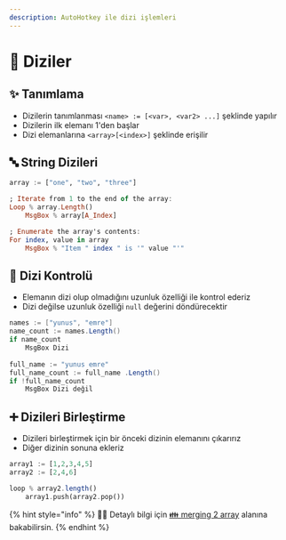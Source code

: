 ```yaml
---
description: AutoHotkey ile dizi işlemleri
---
```


# 🚄 Diziler

## ✨ Tanımlama

* Dizilerin tanımlanması `<name> := [<var>, <var2> ...]` şeklinde yapılır
* Dizilerin ilk elemanı 1'den başlar
* Dizi elemanlarına `<array>[<index>]` şeklinde erişilir

## 🔤 String Dizileri

```haskell
array := ["one", "two", "three"]

; Iterate from 1 to the end of the array:
Loop % array.Length()
    MsgBox % array[A_Index]

; Enumerate the array's contents:
For index, value in array
    MsgBox % "Item " index " is '" value "'"
```

## 🧐 Dizi Kontrolü

* Elemanın dizi olup olmadığını uzunluk özelliği ile kontrol ederiz
* Dizi değilse uzunluk özelliği `null` değerini döndürecektir

```csharp
names := ["yunus", "emre"]
name_count := names.Length()
if name_count
    MsgBox Dizi
    
full_name := "yunus emre"
full_name_count := full_name .Length()
if !full_name_count 
    MsgBox Dizi değil
```

## ➕ Dizileri Birleştirme

* Dizileri birleştirmek için bir önceki dizinin elemanını çıkarırız
* Diğer dizinin sonuna ekleriz

```haskell
array1 := [1,2,3,4,5]
array2 := [2,4,6]

loop % array2.length() 
    array1.push(array2.pop())
```

{% hint style="info" %}
‍🧙‍♂ Detaylı bilgi için [👪 merging 2 array](https://www.autohotkey.com/boards/viewtopic.php?t=40106) alanına bakabilirsin.
{% endhint %}

